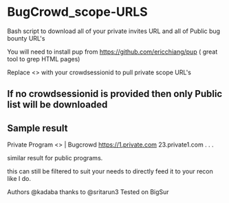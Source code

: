 # BugCrowd_scope-URLS


Bash script to download all of your private invites URL and all of Public bug bounty URL's


You will need to install pup from https://github.com/ericchiang/pup ( great tool to grep HTML pages)

Replace <<token>> with your crowdsessionid to pull private scope URL's

If no crowdsessionid is provided then only Public list will be downloaded
 ----------------
  Sample result
  -------------
  
  Private Program
  <<private bug bounty name>> | Bugcrowd
  https://1.private.com
  23.private1.com
  .
  .
  .
  
  similar result for public programs.
  
  this can still be filtered to suit your needs to directly feed it to your recon like I do.
  
  Authors
  @kadaba
thanks to @sritarun3
Tested on BigSur

